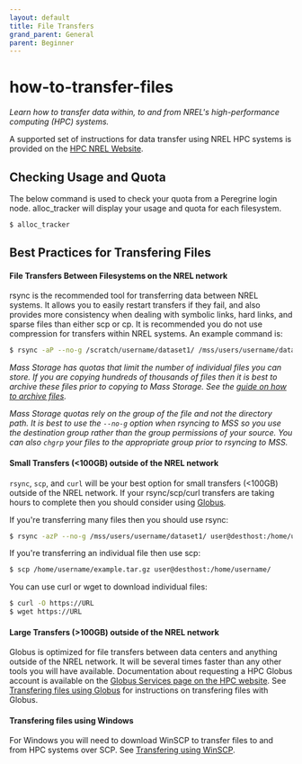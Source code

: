 ```yaml
---
layout: default
title: File Transfers
grand_parent: General
parent: Beginner
---
```


# how-to-transfer-files

*Learn how to transfer data within, to and from NREL's high-performance computing (HPC) systems.*

A supported set of instructions for data transfer using NREL HPC systems is provided on the [HPC NREL Website](https://www.nrel.gov/hpc/data-storage-transfer.html).

## Checking Usage and Quota
The below command is used to check your quota from a Peregrine login node.  alloc_tracker will display your usage and quota for each filesystem.

```bash
$ alloc_tracker
```

## Best Practices for Transfering Files

#### File Transfers Between Filesystems on the NREL network

rsync is the recommended tool for transferring data between NREL systems. It allows you to easily restart transfers if they fail, and also provides more consistency when dealing with symbolic links, hard links, and sparse files than either scp or cp. It is recommended you do not use compression for transfers within NREL systems. An example command is:

```bash
$ rsync -aP --no-g /scratch/username/dataset1/ /mss/users/username/dataset1/
```

*Mass Storage has quotas that limit the number of individual files you can store. If you are copying hundreds of thousands of files then it is best to archive these files prior to copying to Mass Storage. See the [guide on how to archive files](../intro-to-linux/archiving.md).*

*Mass Storage quotas rely on the group of the file and not the directory path. It is best to use the `--no-g` option when rsyncing to MSS so you use the destination group rather than the group permissions of your source.  You can also `chgrp` your files to the appropriate group prior to rsyncing to MSS.*

#### Small Transfers (<100GB) outside of the NREL network
`rsync`, `scp`, and `curl` will be your best option for small transfers (<100GB) outside of the NREL network. If your rsync/scp/curl transfers are taking hours to complete then you should consider using [Globus](globus.md).

If you're transferring many files then you should use rsync:

```bash
$ rsync -azP --no-g /mss/users/username/dataset1/ user@desthost:/home/username/dataset1/
```

If you're transferring an individual file then use scp:

```bash
$ scp /home/username/example.tar.gz user@desthost:/home/username/
```

You can use curl or wget to download individual files:
```bash
$ curl -O https://URL
$ wget https://URL
```

#### Large Transfers (>100GB) outside of the NREL network

Globus is optimized for file transfers between data centers and anything outside of the NREL network. It will be several times faster than any other tools you will have available. Documentation about requesting a HPC Globus account is available on the [Globus Services page on the HPC website](https://www.nrel.gov/hpc/globus-file-transfer.html).  See [Transfering files using Globus](globus.md) for instructions on transfering files with Globus.

#### Transfering files using Windows
For Windows you will need to download WinSCP to transfer files to and from HPC systems over SCP. See [Transfering using WinSCP](winscp.md).

